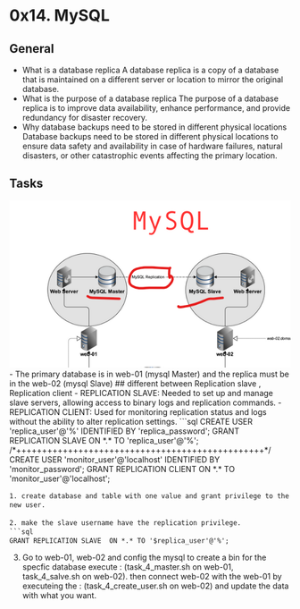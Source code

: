 # 0x14. MySQL 

## General
- What is a database replica
A database replica is a copy of a database that is maintained on a different server or location to mirror the original database.
- What is the purpose of a database replica
The purpose of a database replica is to improve data availability, enhance performance, and provide redundancy for disaster recovery.
- Why database backups need to be stored in different physical locations
Database backups need to be stored in different physical locations to ensure data safety and availability in case of hardware failures, natural disasters, or other catastrophic events affecting the primary location.
## Tasks
<img src="mysql_salve_master.png">
- The primary database is in web-01 (mysql Master) and the replica must be in the web-02 (mysql Slave)
## different between Replication slave , Replication client
- REPLICATION SLAVE: Needed to set up and manage slave servers, allowing access to binary logs and replication commands.
- REPLICATION CLIENT: Used for monitoring replication status and logs without the ability to alter replication settings.
```sql
CREATE USER 'replica_user'@'%' IDENTIFIED BY 'replica_password';
GRANT REPLICATION SLAVE ON *.* TO 'replica_user'@'%';
/*++++++++++++++++++++++++++++++++++++++++++++++++*/
CREATE USER 'monitor_user'@'localhost' IDENTIFIED BY 'monitor_password';
GRANT REPLICATION CLIENT ON *.* TO 'monitor_user'@'localhost';

```
1. create database and table with one value and grant privilege to the new user.

2. make the slave username have the replication privilege. 
```sql
GRANT REPLICATION SLAVE  ON *.* TO '$replica_user'@'%';
```
3. Go to web-01, web-02 and config the mysql to create a bin for the specfic database execute : (task_4_master.sh on web-01, task_4_salve.sh on web-02). then connect web-02 with the web-01 by executeing the : (task_4_create_user.sh on web-02) and update the data with what you want.
